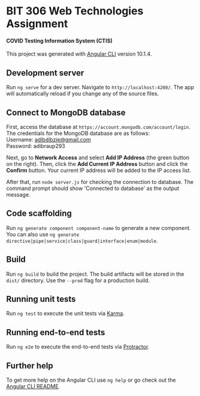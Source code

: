 # BIT 306 Web Technologies Assignment
#### COVID Testing Information System (CTIS)

This project was generated with [Angular CLI](https://github.com/angular/angular-cli) version 10.1.4.

## Development server

Run `ng serve` for a dev server. Navigate to `http://localhost:4200/`. The app will automatically reload if you change any of the source files.

## Connect to MongoDB database
First, access the database at `https://account.mongodb.com/account/login`. The credentials for the MongoDB database are as follows:
<br> Username: adibdibzie@gmail.com
<br> Password: adibraup293

Next, go to **Network Access** and select **Add IP Address** (the green button on the right). Then, click the **Add Current IP Address** button and click the **Confirm** button. Your current IP address will be added to the IP access list.

After that, run `node server.js` for checking the connection to database. The command prompt should show 'Connected to database' as the output message.

## Code scaffolding

Run `ng generate component component-name` to generate a new component. You can also use `ng generate directive|pipe|service|class|guard|interface|enum|module`.

## Build

Run `ng build` to build the project. The build artifacts will be stored in the `dist/` directory. Use the `--prod` flag for a production build.

## Running unit tests

Run `ng test` to execute the unit tests via [Karma](https://karma-runner.github.io).

## Running end-to-end tests

Run `ng e2e` to execute the end-to-end tests via [Protractor](http://www.protractortest.org/).

## Further help

To get more help on the Angular CLI use `ng help` or go check out the [Angular CLI README](https://github.com/angular/angular-cli/blob/master/README.md).

